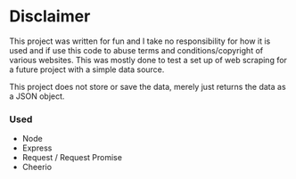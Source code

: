 # Disclaimer

This project was written for fun and I take no responsibility for how it is used and if use this code to abuse terms and conditions/copyright of various websites. This was mostly done to test a set up of web scraping for a future project with a simple data source.

This project does not store or save the data, merely just returns the data as a JSON object.

### Used

- Node
- Express
- Request / Request Promise
- Cheerio
